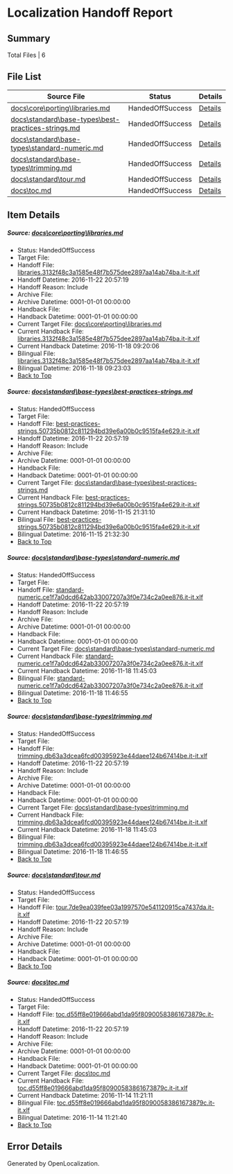 # <a name='report-top'></a> Localization Handoff Report

## Summary
 Total Files | 6

## File List
 Source File | Status | Details 
 ----------- | ------ | ------- 
 [docs\core\porting\libraries.md](https://github.com/dotnet/docs/blob/048197e9d58ab8126adc14a98a0225debdab79bb/docs/core/porting/libraries.md) | HandedOffSuccess | [Details](#d65bf23263805edca8ac0f7cd7ff6a6ab1409ed649)
 [docs\standard\base-types\best-practices-strings.md](https://github.com/dotnet/docs/blob/048197e9d58ab8126adc14a98a0225debdab79bb/docs/standard/base-types/best-practices-strings.md) | HandedOffSuccess | [Details](#db1624f5b9f7385c233eec0937f9b165459ce7653263)
 [docs\standard\base-types\standard-numeric.md](https://github.com/dotnet/docs/blob/048197e9d58ab8126adc14a98a0225debdab79bb/docs/standard/base-types/standard-numeric.md) | HandedOffSuccess | [Details](#ae520b8d2fc9e7219ca953f64a4ffe1eeedefaf93307)
 [docs\standard\base-types\trimming.md](https://github.com/dotnet/docs/blob/048197e9d58ab8126adc14a98a0225debdab79bb/docs/standard/base-types/trimming.md) | HandedOffSuccess | [Details](#3d55a95f534cb2fe49fed5e92db769fcc4842dc33313)
 [docs\standard\tour.md](https://github.com/dotnet/docs/blob/048197e9d58ab8126adc14a98a0225debdab79bb/docs/standard/tour.md) | HandedOffSuccess | [Details](#f282142926c388c4d73ff7f263fa1c8aa9ddaa903380)
 [docs\toc.md](https://github.com/dotnet/docs/blob/903e8139fddc4402aebdced51ff23b4c68eacc8e/docs/toc.md) | HandedOffSuccess | [Details](#c444839642821c328a681e538d75fd64c3abb2a93382)

## Item Details
##### <a name='d65bf23263805edca8ac0f7cd7ff6a6ab1409ed649'></a> Source: [docs\core\porting\libraries.md](https://github.com/dotnet/docs/blob/048197e9d58ab8126adc14a98a0225debdab79bb/docs/core/porting/libraries.md)
* Status: HandedOffSuccess
* Target File: 
* Handoff File: [libraries.3132f48c3a1585e48f7b575dee2897aa14ab74ba.it-it.xlf](https://github.com/dotnet/docs.handoff/blob/0725713e26979217e0b04245e6514ea7b7b183fb/ol-handoff/dotnet/docs.it-it/master/ht-p1/libraries.3132f48c3a1585e48f7b575dee2897aa14ab74ba.it-it.xlf)
* Handoff Datetime: 2016-11-22 20:57:19
* Handoff Reason: Include
* Archive File: 
* Archive Datetime: 0001-01-01 00:00:00
* Handback File: 
* Handback Datetime: 0001-01-01 00:00:00
* Current Target File: [docs\core\porting\libraries.md](https://github.com/dotnet/docs.it-it/blob/44b3dc6786baa8fb59aab6e4b0112fb9313a5ec6/docs/core/porting/libraries.md)
* Current Handback File: [libraries.3132f48c3a1585e48f7b575dee2897aa14ab74ba.it-it.xlf](https://github.com/dotnet/docs.handback/blob/4894e843404d7f8d0869ec5be128f1b838d096b2/ol-handback/dotnet/docs.it-it/master/ht-p1/libraries.3132f48c3a1585e48f7b575dee2897aa14ab74ba.it-it.xlf)
* Current Handback Datetime: 2016-11-18 09:20:06
* Bilingual File: [libraries.3132f48c3a1585e48f7b575dee2897aa14ab74ba.it-it.xlf](https://github.com/dotnet/docs.handback/blob/4894e843404d7f8d0869ec5be128f1b838d096b2/ol-handback/dotnet/docs.it-it/master/ht-p1/libraries.3132f48c3a1585e48f7b575dee2897aa14ab74ba.it-it.xlf)
* Bilingual Datetime: 2016-11-18 09:23:03
* [Back to Top](#report-top)

##### <a name='db1624f5b9f7385c233eec0937f9b165459ce7653263'></a> Source: [docs\standard\base-types\best-practices-strings.md](https://github.com/dotnet/docs/blob/048197e9d58ab8126adc14a98a0225debdab79bb/docs/standard/base-types/best-practices-strings.md)
* Status: HandedOffSuccess
* Target File: 
* Handoff File: [best-practices-strings.50735b0812c811294bd39e6a00b0c9515fa4e629.it-it.xlf](https://github.com/dotnet/docs.handoff/blob/0725713e26979217e0b04245e6514ea7b7b183fb/ol-handoff/dotnet/docs.it-it/master/ht-p2/best-practices-strings.50735b0812c811294bd39e6a00b0c9515fa4e629.it-it.xlf)
* Handoff Datetime: 2016-11-22 20:57:19
* Handoff Reason: Include
* Archive File: 
* Archive Datetime: 0001-01-01 00:00:00
* Handback File: 
* Handback Datetime: 0001-01-01 00:00:00
* Current Target File: [docs\standard\base-types\best-practices-strings.md](https://github.com/dotnet/docs.it-it/blob/2fb86c8fecbefc45678c4c38b53ebb74e8086b95/docs/standard/base-types/best-practices-strings.md)
* Current Handback File: [best-practices-strings.50735b0812c811294bd39e6a00b0c9515fa4e629.it-it.xlf](https://github.com/dotnet/docs.handback/blob/579d068d78e869bc8ffd2f8a335e3a073d39ed47/ol-handback/dotnet/docs.it-it/master/ht-p2/best-practices-strings.50735b0812c811294bd39e6a00b0c9515fa4e629.it-it.xlf)
* Current Handback Datetime: 2016-11-15 21:31:10
* Bilingual File: [best-practices-strings.50735b0812c811294bd39e6a00b0c9515fa4e629.it-it.xlf](https://github.com/dotnet/docs.handback/blob/579d068d78e869bc8ffd2f8a335e3a073d39ed47/ol-handback/dotnet/docs.it-it/master/ht-p2/best-practices-strings.50735b0812c811294bd39e6a00b0c9515fa4e629.it-it.xlf)
* Bilingual Datetime: 2016-11-15 21:32:30
* [Back to Top](#report-top)

##### <a name='ae520b8d2fc9e7219ca953f64a4ffe1eeedefaf93307'></a> Source: [docs\standard\base-types\standard-numeric.md](https://github.com/dotnet/docs/blob/048197e9d58ab8126adc14a98a0225debdab79bb/docs/standard/base-types/standard-numeric.md)
* Status: HandedOffSuccess
* Target File: 
* Handoff File: [standard-numeric.ce1f7a0dcd642ab33007207a3f0e734c2a0ee876.it-it.xlf](https://github.com/dotnet/docs.handoff/blob/0725713e26979217e0b04245e6514ea7b7b183fb/ol-handoff/dotnet/docs.it-it/master/ht-p2/standard-numeric.ce1f7a0dcd642ab33007207a3f0e734c2a0ee876.it-it.xlf)
* Handoff Datetime: 2016-11-22 20:57:19
* Handoff Reason: Include
* Archive File: 
* Archive Datetime: 0001-01-01 00:00:00
* Handback File: 
* Handback Datetime: 0001-01-01 00:00:00
* Current Target File: [docs\standard\base-types\standard-numeric.md](https://github.com/dotnet/docs.it-it/blob/064fab90e3dff331c2a83768a3e88bc6833a9c7a/docs/standard/base-types/standard-numeric.md)
* Current Handback File: [standard-numeric.ce1f7a0dcd642ab33007207a3f0e734c2a0ee876.it-it.xlf](https://github.com/dotnet/docs.handback/blob/6f548a0e9817f9a4b7d4cf94b12349b24d3ca0b7/ol-handback/dotnet/docs.it-it/master/ht-p2/standard-numeric.ce1f7a0dcd642ab33007207a3f0e734c2a0ee876.it-it.xlf)
* Current Handback Datetime: 2016-11-18 11:45:03
* Bilingual File: [standard-numeric.ce1f7a0dcd642ab33007207a3f0e734c2a0ee876.it-it.xlf](https://github.com/dotnet/docs.handback/blob/6f548a0e9817f9a4b7d4cf94b12349b24d3ca0b7/ol-handback/dotnet/docs.it-it/master/ht-p2/standard-numeric.ce1f7a0dcd642ab33007207a3f0e734c2a0ee876.it-it.xlf)
* Bilingual Datetime: 2016-11-18 11:46:55
* [Back to Top](#report-top)

##### <a name='3d55a95f534cb2fe49fed5e92db769fcc4842dc33313'></a> Source: [docs\standard\base-types\trimming.md](https://github.com/dotnet/docs/blob/048197e9d58ab8126adc14a98a0225debdab79bb/docs/standard/base-types/trimming.md)
* Status: HandedOffSuccess
* Target File: 
* Handoff File: [trimming.db63a3dcea6fcd00395923e44daee124b67414be.it-it.xlf](https://github.com/dotnet/docs.handoff/blob/0725713e26979217e0b04245e6514ea7b7b183fb/ol-handoff/dotnet/docs.it-it/master/ht-p2/trimming.db63a3dcea6fcd00395923e44daee124b67414be.it-it.xlf)
* Handoff Datetime: 2016-11-22 20:57:19
* Handoff Reason: Include
* Archive File: 
* Archive Datetime: 0001-01-01 00:00:00
* Handback File: 
* Handback Datetime: 0001-01-01 00:00:00
* Current Target File: [docs\standard\base-types\trimming.md](https://github.com/dotnet/docs.it-it/blob/064fab90e3dff331c2a83768a3e88bc6833a9c7a/docs/standard/base-types/trimming.md)
* Current Handback File: [trimming.db63a3dcea6fcd00395923e44daee124b67414be.it-it.xlf](https://github.com/dotnet/docs.handback/blob/6f548a0e9817f9a4b7d4cf94b12349b24d3ca0b7/ol-handback/dotnet/docs.it-it/master/ht-p2/trimming.db63a3dcea6fcd00395923e44daee124b67414be.it-it.xlf)
* Current Handback Datetime: 2016-11-18 11:45:03
* Bilingual File: [trimming.db63a3dcea6fcd00395923e44daee124b67414be.it-it.xlf](https://github.com/dotnet/docs.handback/blob/6f548a0e9817f9a4b7d4cf94b12349b24d3ca0b7/ol-handback/dotnet/docs.it-it/master/ht-p2/trimming.db63a3dcea6fcd00395923e44daee124b67414be.it-it.xlf)
* Bilingual Datetime: 2016-11-18 11:46:55
* [Back to Top](#report-top)

##### <a name='f282142926c388c4d73ff7f263fa1c8aa9ddaa903380'></a> Source: [docs\standard\tour.md](https://github.com/dotnet/docs/blob/048197e9d58ab8126adc14a98a0225debdab79bb/docs/standard/tour.md)
* Status: HandedOffSuccess
* Target File: 
* Handoff File: [tour.7de9ea039fee03a1997570e541120915ca7437da.it-it.xlf](https://github.com/dotnet/docs.handoff/blob/0725713e26979217e0b04245e6514ea7b7b183fb/ol-handoff/dotnet/docs.it-it/master/ht-p2/tour.7de9ea039fee03a1997570e541120915ca7437da.it-it.xlf)
* Handoff Datetime: 2016-11-22 20:57:19
* Handoff Reason: Include
* Archive File: 
* Archive Datetime: 0001-01-01 00:00:00
* Handback File: 
* Handback Datetime: 0001-01-01 00:00:00
* [Back to Top](#report-top)

##### <a name='c444839642821c328a681e538d75fd64c3abb2a93382'></a> Source: [docs\toc.md](https://github.com/dotnet/docs/blob/903e8139fddc4402aebdced51ff23b4c68eacc8e/docs/toc.md)
* Status: HandedOffSuccess
* Target File: 
* Handoff File: [toc.d55ff8e019666abd1da95f80900583861673879c.it-it.xlf](https://github.com/dotnet/docs.handoff/blob/0725713e26979217e0b04245e6514ea7b7b183fb/ol-handoff/dotnet/docs.it-it/master/ht-p1/toc.d55ff8e019666abd1da95f80900583861673879c.it-it.xlf)
* Handoff Datetime: 2016-11-22 20:57:19
* Handoff Reason: Include
* Archive File: 
* Archive Datetime: 0001-01-01 00:00:00
* Handback File: 
* Handback Datetime: 0001-01-01 00:00:00
* Current Target File: [docs\toc.md](https://github.com/dotnet/docs.it-it/blob/ab02647dc38e97186cf743d4691478991be11657/docs/toc.md)
* Current Handback File: [toc.d55ff8e019666abd1da95f80900583861673879c.it-it.xlf](https://github.com/dotnet/docs.handback/blob/e0b32634fd35b7c642e255d159c73b306953de67/ol-handback/dotnet/docs.it-it/master/ht-p1/toc.d55ff8e019666abd1da95f80900583861673879c.it-it.xlf)
* Current Handback Datetime: 2016-11-14 11:21:11
* Bilingual File: [toc.d55ff8e019666abd1da95f80900583861673879c.it-it.xlf](https://github.com/dotnet/docs.handback/blob/e0b32634fd35b7c642e255d159c73b306953de67/ol-handback/dotnet/docs.it-it/master/ht-p1/toc.d55ff8e019666abd1da95f80900583861673879c.it-it.xlf)
* Bilingual Datetime: 2016-11-14 11:21:40
* [Back to Top](#report-top)


## Error Details

Generated by OpenLocalization.
